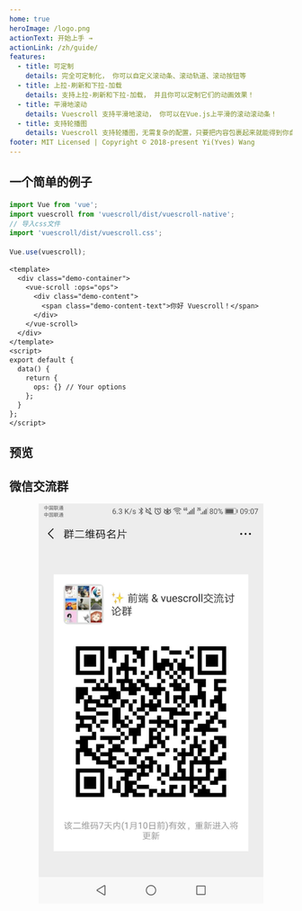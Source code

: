 ```yaml
---
home: true
heroImage: /logo.png
actionText: 开始上手 →
actionLink: /zh/guide/
features:
  - title: 可定制
    details: 完全可定制化， 你可以自定义滚动条、滚动轨道、滚动按钮等
  - title: 上拉-刷新和下拉-加载
    details: 支持上拉-刷新和下拉-加载， 并且你可以定制它们的动画效果！
  - title: 平滑地滚动
    details: Vuescroll 支持平滑地滚动， 你可以在Vue.js上平滑的滚动滚动条！
  - title: 支持轮播图
    details: Vuescroll 支持轮播图，无需复杂的配置，只要把内容包裹起来就能得到你自己的轮播图组件！
footer: MIT Licensed | Copyright © 2018-present Yi(Yves) Wang
---
```


## 一个简单的例子

```javascript
import Vue from 'vue';
import vuescroll from 'vuescroll/dist/vuescroll-native';
// 导入css文件
import 'vuescroll/dist/vuescroll.css';

Vue.use(vuescroll);
```

```vue
<template>
  <div class="demo-container">
    <vue-scroll :ops="ops">
      <div class="demo-content">
        <span class="demo-content-text">你好 Vuescroll！</span>
      </div>
    </vue-scroll>
  </div>
</template>
<script>
export default {
  data() {
    return {
      ops: {} // Your options
    };
  }
};
</script>
```

## 预览

 <IndexDemo lang="zh"/>
 
## 微信交流群

<p align="center">
  <img src="https://github.com/wangyi7099/pictureCdn/blob/master/allPic/vuescroll/wx.png?raw=true" width="400">
</p>
